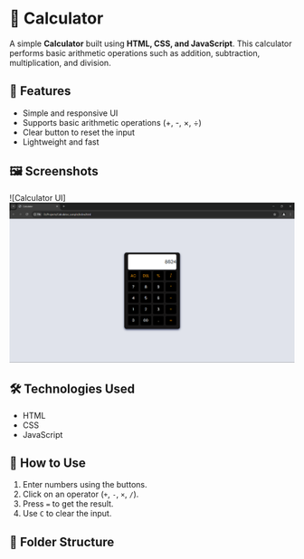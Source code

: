 # 🔢 Calculator

A simple **Calculator** built using **HTML, CSS, and JavaScript**. This calculator performs basic arithmetic operations such as addition, subtraction, multiplication, and division.

## 🚀 Features
- Simple and responsive UI
- Supports basic arithmetic operations (+, -, ×, ÷)
- Clear button to reset the input
- Lightweight and fast

## 🖼️ Screenshots
![Calculator UI]<img src="./Calculator UI.png">

## 🛠️ Technologies Used
- HTML
- CSS
- JavaScript

## 📌 How to Use
1. Enter numbers using the buttons.
2. Click on an operator (`+`, `-`, `×`, `/`).
3. Press `=` to get the result.
4. Use `C` to clear the input.

## 📂 Folder Structure
